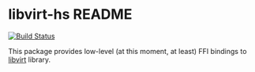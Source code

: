 libvirt-hs README
=================

[![Build Status](https://travis-ci.org/portnov/libvirt-hs.svg?branch=master)](https://travis-ci.org/portnov/libvirt-hs)

This package provides low-level (at this moment, at least) FFI bindings to [libvirt](https://libvirt.org/) library.

